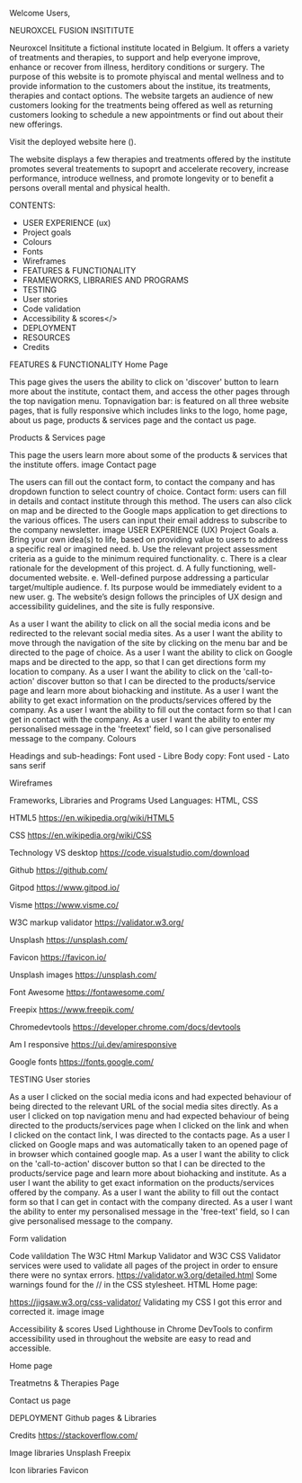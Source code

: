 Welcome Users,

NEUROXCEL FUSION INSITITUTE

Neuroxcel Insititute a fictional institute located in Belgium. It offers a variety of treatments and therapies, to support and help everyone improve, enhance or recover from illness, herditory conditions or surgery. 
The purpose of this website is to promote phyiscal and mental wellness and to provide information to the customers about the institue, its treatments, therapies and contact options. The website targets an audience of new customers looking for the treatments being offered as well as returning customers looking to schedule a new appointments or find out about their new offerings.

Visit the deployed website here ().


The website displays a few therapies and treatments offered by the institute promotes several treatements to supoprt and accelerate recovery, increase performance, introduce wellness, and promote longevity or to benefit a persons overall mental and physical health.

CONTENTS:
* USER EXPERIENCE (ux)
* Project goals
* Colours
*  Fonts
*  Wireframes
*  FEATURES & FUNCTIONALITY
*  FRAMEWORKS, LIBRARIES AND PROGRAMS
*  TESTING
*  User stories
*  Code validation
*  Accessibility & scores</>
*  DEPLOYMENT
*  RESOURCES
*  Credits

FEATURES & FUNCTIONALITY
Home Page

This page gives the users the ability to click on 'discover' button to learn more about the institute, contact them, and access the other pages through the top navigation menu.
Topnavigation bar: is featured on all three website pages, that is fully responsive which includes links to the logo, home page, about us page, products & services page and the contact us page.


Products & Services page

This page the users learn more about some of the products & services that the institute offers. image
Contact page

The users can fill out the contact form, to contact the company and has dropdown function to select country of choice.
Contact form: users can fill in details and contact institute through this method.
The users can also click on map and be directed to the Google maps application to get directions to the various offices.
The users can input their email address to subscribe to the company newsletter. image
USER EXPERIENCE (UX)
Project Goals
a. Bring your own idea(s) to life, based on providing value to users to address a specific real or imagined need.
b. Use the relevant project assessment criteria as a guide to the minimum required functionality.
c. There is a clear rationale for the development of this project.
d. A fully functioning, well-documented website.
e. Well-defined purpose addressing a particular target/multiple audience.
f. Its purpose would be immediately evident to a new user.
g. The website’s design follows the principles of UX design and accessibility guidelines, and the site is fully responsive.


As a user I want the ability to click on all the social media icons and be redirected to the relevant social media sites.
As a user I want the ability to move through the navigation of the site by clicking on the menu bar and be directed to the page of choice.
As a user I want the ability to click on Google maps and be directed to the app, so that I can get directions form my location to company.
As a user I want the ability to click on the 'call-to-action' discover button so that I can be directed to the products/service page and learn more about biohacking and institute.
As a user I want the ability to get exact information on the products/services offered by the company.
As a user I want the ability to fill out the contact form so that I can get in contact with the company.
As a user I want the ability to enter my personalised message in the 'freetext' field, so I can give personalised message to the company.
Colours



Headings and sub-headings: Font used - Libre
Body copy: Font used - Lato sans serif

Wireframes




Frameworks, Libraries and Programs Used
Languages: HTML, CSS

HTML5
https://en.wikipedia.org/wiki/HTML5

CSS
https://en.wikipedia.org/wiki/CSS

Technology
VS desktop
https://code.visualstudio.com/download

Github
https://github.com/

Gitpod
https://www.gitpod.io/

Visme
https://www.visme.co/

W3C markup validator
https://validator.w3.org/

Unsplash
https://unsplash.com/

Favicon
https://favicon.io/

Unsplash images
https://unsplash.com/

Font Awesome
https://fontawesome.com/

Freepix
https://www.freepik.com/

Chromedevtools
https://developer.chrome.com/docs/devtools

Am I responsive
https://ui.dev/amiresponsive

Google fonts
https://fonts.google.com/

TESTING
User stories

As a user I clicked on the social media icons and had expected behaviour of being directed to the relevant URL of the social media sites directly.
As a user I clicked on top navigation menu and had expected behaviour of being directed to the products/services page when I clicked on the link and when I clicked on the contact link, I was directed to the contacts page.
As a user I clicked on Google maps and was automatically taken to an opened page of in browser which contained google map.
As a user I want the ability to click on the 'call-to-action' discover button so that I can be directed to the products/service page and learn more about biohacking and institute.
As a user I want the ability to get exact information on the products/services offered by the company.
As a user I want the ability to fill out the contact form so that I can get in contact with the company directed.
As a user I want the ability to enter my personalised message in the 'free-text' field, so I can give personalised message to the company.

Form validation



Code valildation
The W3C Html Markup Validator and W3C CSS Validator services were used to validate all pages of the project in order to ensure there were no syntax errors.
https://validator.w3.org/detailed.html Some warnings found for the // in the CSS stylesheet. HTML Home page:


https://jigsaw.w3.org/css-validator/ Validating my CSS I got this error and corrected it. image image

Accessibility & scores
Used Lighthouse in Chrome DevTools to confirm accessibility used in throughout the website are easy to read and accessible.

Home page


Treatmetns & Therapies Page


Contact us page


DEPLOYMENT
Github pages & Libraries

Credits
https://stackoverflow.com/


Image libraries
Unsplash
Freepix

Icon libraries
Favicon



